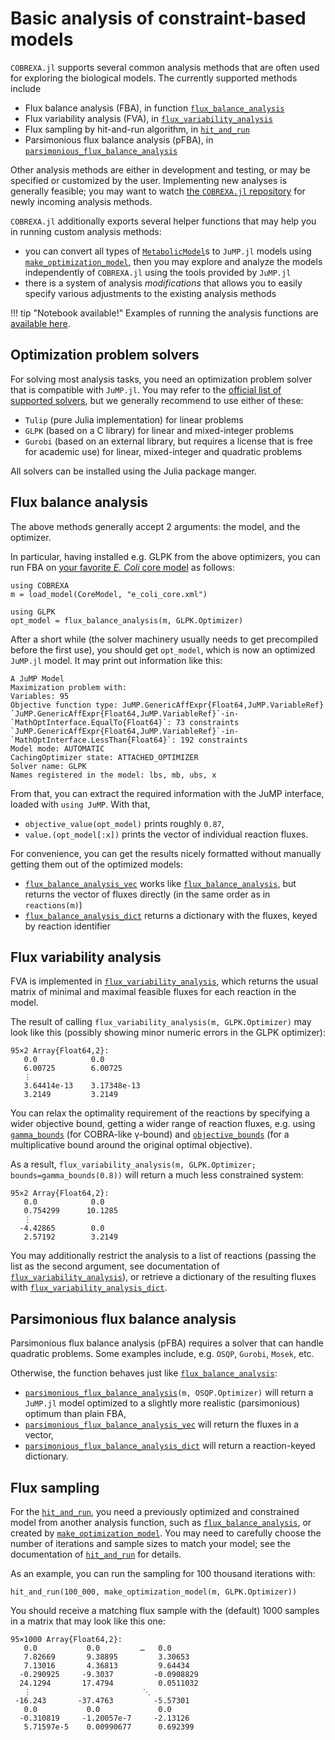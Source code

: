 
# Basic analysis of constraint-based models


`COBREXA.jl` supports several common analysis methods that are often used for
exploring the biological models. The currently supported methods include

- Flux balance analysis (FBA), in function [`flux_balance_analysis`](@ref)
- Flux variability analysis (FVA), in [`flux_variability_analysis`](@ref)
- Flux sampling by hit-and-run algorithm, in [`hit_and_run`](@ref)
- Parsimonious flux balance analysis (pFBA), in
  [`parsimonious_flux_balance_analysis`](@ref)

Other analysis methods are either in development and testing, or may be
specified or customized by the user. Implementing new analyses is generally
feasible; you may want to watch [the `COBREXA.jl`
repository](https://github.com/LCSB-BioCore/COBREXA.jl) for newly incoming
analysis methods.

`COBREXA.jl` additionally exports several helper functions that may help you in
running custom analysis methods:

- you can convert all types of [`MetabolicModel`](@ref)s to `JuMP.jl` models
  using [`make_optimization_model`](@ref), then you may explore and analyze the
  models independently of `COBREXA.jl` using the tools provided by `JuMP.jl`
- there is a system of analysis *modifications* that allows you to easily
  specify various adjustments to the existing analysis methods

!!! tip "Notebook available!"
    Examples of running the analysis functions are [available
    here](../notebooks/2_finding_balance.md).

## Optimization problem solvers

For solving most analysis tasks, you need an optimization problem solver that
is compatible with `JuMP.jl`. You may refer to the [official list of supported
solvers](https://jump.dev/JuMP.jl/stable/installation/#Supported-solvers), but
we generally recommend to use either of these:

- `Tulip` (pure Julia implementation) for linear problems
- `GLPK` (based on a C library) for linear and mixed-integer problems
- `Gurobi` (based on an external library, but requires a license that is free
  for academic use) for linear, mixed-integer and quadratic problems

All solvers can be installed using the Julia package manger.

## Flux balance analysis

The above methods generally accept 2 arguments: the model, and the optimizer.

In particular, having installed e.g. GLPK from the above optimizers, you can
run FBA on [your favorite *E. Coli* core
model](http://bigg.ucsd.edu/models/e_coli_core) as follows:

```
using COBREXA
m = load_model(CoreModel, "e_coli_core.xml")

using GLPK
opt_model = flux_balance_analysis(m, GLPK.Optimizer)
```

After a short while (the solver machinery usually needs to get precompiled
before the first use), you should get `opt_model`, which is now an optimized
`JuMP.jl` model. It may print out information like this:

```
A JuMP Model
Maximization problem with:
Variables: 95
Objective function type: JuMP.GenericAffExpr{Float64,JuMP.VariableRef}
`JuMP.GenericAffExpr{Float64,JuMP.VariableRef}`-in-`MathOptInterface.EqualTo{Float64}`: 73 constraints
`JuMP.GenericAffExpr{Float64,JuMP.VariableRef}`-in-`MathOptInterface.LessThan{Float64}`: 192 constraints
Model mode: AUTOMATIC
CachingOptimizer state: ATTACHED_OPTIMIZER
Solver name: GLPK
Names registered in the model: lbs, mb, ubs, x
```

From that, you can extract the required information with the JuMP interface,
loaded with `using JuMP`. With that,

- `objective_value(opt_model)` prints roughly `0.87`,
- `value.(opt_model[:x])` prints the vector of individual reaction fluxes.

For convenience, you can get the results nicely formatted without manually
getting them out of the optimized models:

- [`flux_balance_analysis_vec`](@ref) works like
  [`flux_balance_analysis`](@ref), but returns the vector of fluxes directly
  (in the same order as in `reactions(m)`)
- [`flux_balance_analysis_dict`](@ref) returns a dictionary with the fluxes,
  keyed by reaction identifier

## Flux variability analysis

FVA is implemented in [`flux_variability_analysis`](@ref), which returns the
usual matrix of minimal and maximal feasible fluxes for each reaction in the
model.

The result of calling `flux_variability_analysis(m, GLPK.Optimizer)` may look
like this (possibly showing minor numeric errors in the GLPK optimizer):

```
95×2 Array{Float64,2}:
   0.0            0.0
   6.00725        6.00725
   ⋮            
   3.64414e-13    3.17348e-13
   3.2149         3.2149
```

You can relax the optimality requirement of the reactions by specifying a wider
objective bound, getting a wider range of reaction fluxes, e.g. using
[`gamma_bounds`](@ref) (for COBRA-like γ-bound) and [`objective_bounds`](@ref)
(for a multiplicative bound around the original optimal objective).

As a result, `flux_variability_analysis(m, GLPK.Optimizer;
bounds=gamma_bounds(0.8))` will return a much less constrained system:

```
95×2 Array{Float64,2}:
   0.0            0.0
   0.754299      10.1285
   ⋮            
  -4.42865        0.0
   2.57192        3.2149
```

You may additionally restrict the analysis to a list of reactions (passing the
list as the second argument, see documentation of
[`flux_variability_analysis`](@ref)), or retrieve a dictionary of the resulting
fluxes with [`flux_variability_analysis_dict`](@ref).

## Parsimonious flux balance analysis

Parsimonious flux balance analysis (pFBA) requires a solver that can handle
quadratic problems. Some examples include, e.g. `OSQP`, `Gurobi`, `Mosek`, etc.

Otherwise, the function behaves just like [`flux_balance_analysis`](@ref):

- [`parsimonious_flux_balance_analysis`](@ref)`(m, OSQP.Optimizer)` will return
  a `JuMP.jl` model optimized to a slightly more realistic (parsimonious)
  optimum than plain FBA,
- [`parsimonious_flux_balance_analysis_vec`](@ref) will return the fluxes in a
  vector,
- [`parsimonious_flux_balance_analysis_dict`](@ref) will return a
  reaction-keyed dictionary.

## Flux sampling

For the [`hit_and_run`](@ref), you need a previously optimized and constrained
model from another analysis function, such as [`flux_balance_analysis`](@ref),
or created by [`make_optimization_model`](@ref). You may need to carefully
choose the number of iterations and sample sizes to match your model; see the
documentation of [`hit_and_run`](@ref) for details.

As an example, you can run the sampling for 100 thousand iterations with:
```
hit_and_run(100_000, make_optimization_model(m, GLPK.Optimizer))
```

You should receive a matching flux sample with the (default) 1000 samples in a
matrix that may look like this one:
```
95×1000 Array{Float64,2}:
   0.0           0.0         …   0.0
   7.82669       9.38895         3.30653
   7.13016       4.36813         9.64434
  -0.290925     -9.3037         -0.0908829
  24.1294       17.4794          0.0511032
   ⋮                         ⋱  
 -16.243       -37.4763         -5.57301
   0.0           0.0             0.0
  -0.310819     -1.20057e-7     -2.13126
   5.71597e-5    0.00990677      0.692399
```
